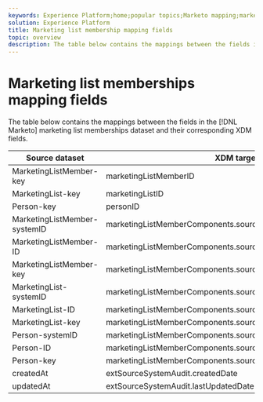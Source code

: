 ```yaml
---
keywords: Experience Platform;home;popular topics;Marketo mapping;marketo mapping;
solution: Experience Platform
title: Marketing list membership mapping fields
topic: overview
description: The table below contains the mappings between the fields in the Marketo marketing list memberships dataset and their corresponding XDM fields.
---
```


# Marketing list memberships mapping fields

The table below contains the mappings between the fields in the [!DNL Marketo] marketing list memberships dataset and their corresponding XDM fields.

| Source dataset | XDM target field |
| -------------- | ---------------- |
| MarketingListMember-key | marketingListMemberID |
| MarketingList-key | marketingListID |
| Person-key | personID |
| MarketingListMember-systemID | marketingListMemberComponents.sourceMarketingListMemberID.systemID |
| MarketingListMember-ID | marketingListMemberComponents.sourceMarketingListMemberID.ID |
| MarketingListMember-key | marketingListMemberComponents.sourceMarketingListMemberID.key |
| MarketingList-systemID | marketingListMemberComponents.sourceMarketingListID.systemID |
| MarketingList-ID | marketingListMemberComponents.sourceMarketingListID.ID |
| MarketingList-key | marketingListMemberComponents.sourceMarketingListID.key |
| Person-systemID | marketingListMemberComponents.sourcePersonID.systemID |
| Person-ID | marketingListMemberComponents.sourcePersonID.ID |
| Person-key | marketingListMemberComponents.sourcePersonID.key |
| createdAt | extSourceSystemAudit.createdDate |
| updatedAt | extSourceSystemAudit.lastUpdatedDate |